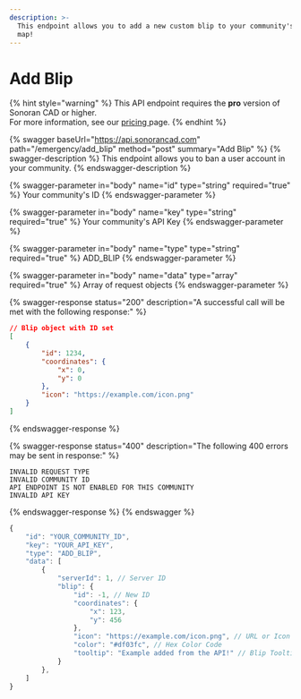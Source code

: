 ```yaml
---
description: >-
  This endpoint allows you to add a new custom blip to your community's live
  map!
---
```


# Add Blip

{% hint style="warning" %}
This API endpoint requires the **pro** version of Sonoran CAD or higher.\
For more information, see our [pricing ](../../../../../pricing/faq/)page.
{% endhint %}

{% swagger baseUrl="https://api.sonorancad.com" path="/emergency/add_blip" method="post" summary="Add Blip" %}
{% swagger-description %}
This endpoint allows you to ban a user account in your community.
{% endswagger-description %}

{% swagger-parameter in="body" name="id" type="string" required="true" %}
Your community's ID
{% endswagger-parameter %}

{% swagger-parameter in="body" name="key" type="string" required="true" %}
Your community's API Key
{% endswagger-parameter %}

{% swagger-parameter in="body" name="type" type="string" required="true" %}
ADD_BLIP
{% endswagger-parameter %}

{% swagger-parameter in="body" name="data" type="array" required="true" %}
Array of request objects
{% endswagger-parameter %}

{% swagger-response status="200" description="A successful call will be met with the following response:" %}
```json
// Blip object with ID set
[
    {
        "id": 1234,
        "coordinates": {
            "x": 0,
            "y": 0
        },
        "icon": "https://example.com/icon.png"
    }
]
```
{% endswagger-response %}

{% swagger-response status="400" description="The following 400 errors may be sent in response:" %}
```http
INVALID REQUEST TYPE
INVALID COMMUNITY ID
API ENDPOINT IS NOT ENABLED FOR THIS COMMUNITY
INVALID API KEY
```
{% endswagger-response %}
{% endswagger %}

```javascript
{
    "id": "YOUR_COMMUNITY_ID",
    "key": "YOUR_API_KEY",
    "type": "ADD_BLIP",
    "data": [
        {
            "serverId": 1, // Server ID
            "blip": {
                "id": -1, // New ID
                "coordinates": {
                    "x": 123,
                    "y": 456
                },
                "icon": "https://example.com/icon.png", // URL or Icon Name
                "color": "#df03fc", // Hex Color Code
                "tooltip": "Example added from the API!" // Blip Tooltip
            }
        },
    ]
}
```
